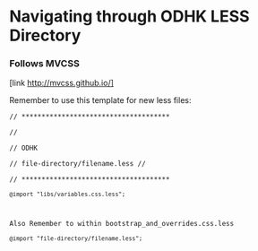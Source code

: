 Navigating through ODHK LESS Directory
====


### Follows MVCSS
[link http://mvcss.github.io/]

Remember to use this template for new less files:

<code>// *************************************  
//  
//  ODHK  
//  file-directory/filename.less
//  
// *************************************  
<code>@import "libs/variables.css.less";</code>

Also Remember to within bootstrap_and_overrides.css.less  
<code>@import "file-directory/filename.less";  </code>  
